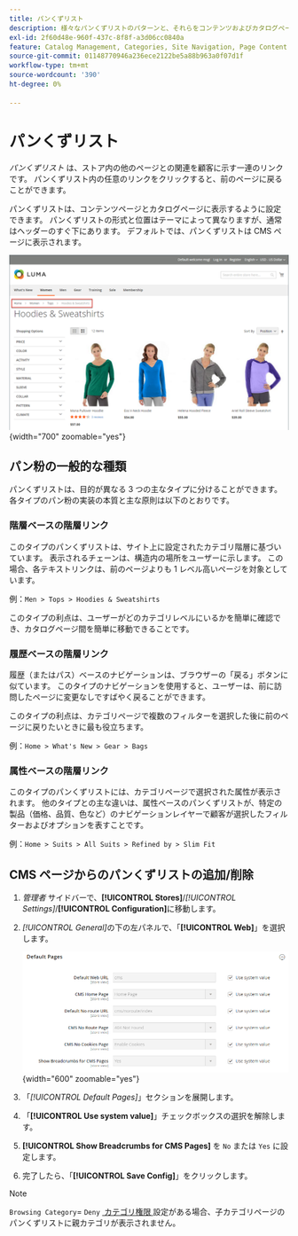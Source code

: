```yaml
---
title: パンくずリスト
description: 様々なパンくずリストのパターンと、それらをコンテンツおよびカタログページに表示するように設定する方法について説明します。
exl-id: 2f60d48e-960f-437c-8f8f-a3d06cc0840a
feature: Catalog Management, Categories, Site Navigation, Page Content
source-git-commit: 01148770946a236ece2122be5a88b963a0f07d1f
workflow-type: tm+mt
source-wordcount: '390'
ht-degree: 0%

---
```


# パンくずリスト

_パンくずリスト_ は、ストア内の他のページとの関連を顧客に示す一連のリンクです。 パンくずリスト内の任意のリンクをクリックすると、前のページに戻ることができます。

パンくずリストは、コンテンツページとカタログページに表示するように設定できます。 パンくずリストの形式と位置はテーマによって異なりますが、通常はヘッダーのすぐ下にあります。 デフォルトでは、パンくずリストは CMS ページに表示されます。

![&#x200B; ストアフロントに表示されるパンくずリスト &#x200B;](./assets/storefront-breadcrumb-trail.png){width="700" zoomable="yes"}

## パン粉の一般的な種類

パンくずリストは、目的が異なる 3 つの主なタイプに分けることができます。 各タイプのパン粉の実装の本質と主な原則は以下のとおりです。

### 階層ベースの階層リンク

このタイプのパンくずリストは、サイト上に設定されたカテゴリ階層に基づいています。 表示されるチェーンは、構造内の場所をユーザーに示します。 この場合、各テキストリンクは、前のページよりも 1 レベル高いページを対象としています。

例：`Men > Tops > Hoodies & Sweatshirts`

このタイプの利点は、ユーザーがどのカテゴリレベルにいるかを簡単に確認でき、カタログページ間を簡単に移動できることです。

### 履歴ベースの階層リンク

履歴（またはパス）ベースのナビゲーションは、ブラウザーの「戻る」ボタンに似ています。 このタイプのナビゲーションを使用すると、ユーザーは、前に訪問したページに変更なしですばやく戻ることができます。

このタイプの利点は、カテゴリページで複数のフィルターを選択した後に前のページに戻りたいときに最も役立ちます。

例：`Home > What's New > Gear > Bags`

### 属性ベースの階層リンク

このタイプのパンくずリストには、カテゴリページで選択された属性が表示されます。 他のタイプとの主な違いは、属性ベースのパンくずリストが、特定の製品（価格、品質、色など）のナビゲーションレイヤーで顧客が選択したフィルターおよびオプションを表すことです。

例：`Home > Suits > All Suits > Refined by > Slim Fit`

## CMS ページからのパンくずリストの追加/削除

1. _管理者_ サイドバーで、**[!UICONTROL Stores]**/_[!UICONTROL Settings]_/**[!UICONTROL Configuration]**&#x200B;に移動します。

1. _[!UICONTROL General]_&#x200B;の下の左パネルで、「**[!UICONTROL Web]**」を選択します。

   ![CMS ページのパンくずリストを表示 &#x200B;](../configuration-reference/general/assets/web-default-pages.png){width="600" zoomable="yes"}

1. 「_[!UICONTROL Default Pages]_」セクションを展開します。

1. 「**[!UICONTROL Use system value]**」チェックボックスの選択を解除します。

1. **[!UICONTROL Show Breadcrumbs for CMS Pages]** を `No` または `Yes` に設定します。

1. 完了したら、「**[!UICONTROL Save Config]**」をクリックします。

>[!NOTE]
>
>`Browsing Category`= `Deny` [&#x200B; カテゴリ権限 &#x200B;](category-permissions.md) 設定がある場合、子カテゴリページのパンくずリストに親カテゴリが表示されません。
